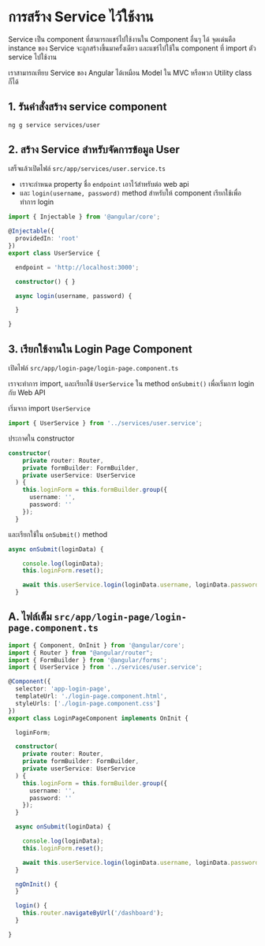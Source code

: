 
# การสร้าง Service ไว้ใช้งาน

Service เป็น component ที่สามารถแชร์ไปใช้งานใน Component อื่นๆ ได้ จุดเด่นคือ instance ของ Service จะถูกสร้างขึ้นมาครั้งเดียว และแชร์ไปใช้ใน component ที่ import ตัว service ไปใช้งาน

เราสามารถเทียบ Service ของ Angular ได้เหมือน Model ใน MVC หรือพวก Utility class ก็ได้

## 1. รันคำสั่งสร้าง service component 

```bash
ng g service services/user
```

## 2. สร้าง Service สำหรับจัดการข้อมูล User

เสร็จแล้วเปิดไฟล์ `src/app/services/user.service.ts`

- เราจะกำหนด property ชื่อ `endpoint` เอาไว้สำหรับต่อ web api
- และ `login(username, password)` method สำหรับให้ component เรียกใช้เพื่อทำการ login 

```ts
import { Injectable } from '@angular/core';

@Injectable({
  providedIn: 'root'
})
export class UserService {

  endpoint = 'http://localhost:3000';

  constructor() { }

  async login(username, password) {

  }

}
```

## 3. เรียกใช้งานใน Login Page Component

เปิดไฟล์ `src/app/login-page/login-page.component.ts`

เราจะทำการ import, และเรียกใช้ `UserService` ใน method `onSubmit()` เพื่อเริ่มการ login กับ Web API

เริ่มจาก import `UserService`

```ts
import { UserService } from '../services/user.service';
```

ประกาศใน constructor

```ts
constructor(
    private router: Router, 
    private formBuilder: FormBuilder,
    private userService: UserService
  ) { 
    this.loginForm = this.formBuilder.group({
      username: '',
      password: ''
    });
  }
```

และเรียกใช้ใน `onSubmit()` method

```ts
async onSubmit(loginData) {

    console.log(loginData);
    this.loginForm.reset();

    await this.userService.login(loginData.username, loginData.password);
  }
```


## A. ไฟล์เต็ม `src/app/login-page/login-page.component.ts`

```ts
import { Component, OnInit } from '@angular/core';
import { Router } from "@angular/router";
import { FormBuilder } from '@angular/forms';
import { UserService } from '../services/user.service';

@Component({
  selector: 'app-login-page',
  templateUrl: './login-page.component.html',
  styleUrls: ['./login-page.component.css']
})
export class LoginPageComponent implements OnInit {

  loginForm;

  constructor(
    private router: Router, 
    private formBuilder: FormBuilder,
    private userService: UserService
  ) { 
    this.loginForm = this.formBuilder.group({
      username: '',
      password: ''
    });
  }

  async onSubmit(loginData) {

    console.log(loginData);
    this.loginForm.reset();

    await this.userService.login(loginData.username, loginData.password);
  }

  ngOnInit() {
  }

  login() {
    this.router.navigateByUrl('/dashboard');
  }

}
```